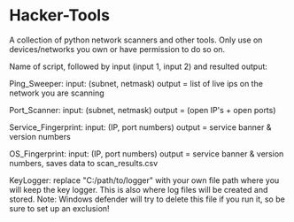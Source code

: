 # Hacker-Tools
A collection of python network scanners and other tools.
Only use on devices/networks you own or have permission to do so on.

Name of script, followed by input (input 1, input 2) and resulted output:


Ping_Sweeper:
input: (subnet, netmask)
output = list of live ips on the network you are scanning


Port_Scanner:
input: (subnet, netmask)
output = (open IP's + open ports)

Service_Fingerprint:
input: (IP, port numbers)
output = service banner & version numbers

OS_Fingerprint:
input: (IP, port numbers)
output = service banner & version numbers, saves data to scan_results.csv

KeyLogger:
replace "C:/path/to/logger" with your own file path where you will keep the key logger. This is also where log files will be created and stored. Note: Windows defender will try to delete this file if you run it, so be sure to set up an exclusion!



